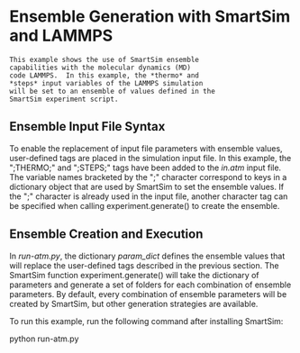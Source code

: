 # Ensemble Generation with SmartSim and LAMMPS

    This example shows the use of SmartSim ensemble
    capabilities with the molecular dynamics (MD)
    code LAMMPS.  In this example, the *thermo* and
    *steps* input variables of the LAMMPS simulation
    will be set to an ensemble of values defined in the
    SmartSim experiment script.

## Ensemble Input File Syntax

   To enable the replacement of input file parameters
   with ensemble values, user-defined tags are placed
   in the simulation input file.  In this example,
   the ";THERMO;" and ";STEPS;" tags have been added to
   the *in.atm* input file.  The variable names bracketed
   by the ";" character correspond to keys in a dictionary object
   that are used by SmartSim to set the ensemble values.
   If the ";" character is already used in the input
   file, another character tag can be specified
   when calling experiment.generate() to create
   the ensemble.

## Ensemble Creation and Execution

   In *run-atm.py*, the dictionary *param_dict* defines
   the ensemble values that will replace the user-defined
   tags described in the previous section.  The SmartSim
   function experiment.generate() will take the
   dictionary of parameters and generate a set of
   folders for each combination of ensemble parameters.
   By default, every combination of ensemble parameters
   will be created by SmartSim, but other generation
   strategies are available.

   To run this example, run the following command
   after installing SmartSim:

   python run-atm.py
